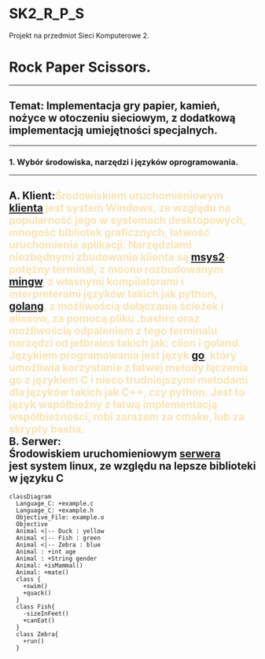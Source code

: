 # SK2_R_P_S
Projekt na przedmiot Sieci Komputerowe 2.  
# Rock Paper Scissors.
---
## Temat: Implementacja gry papier, kamień, nożyce w otoczeniu sieciowym, z dodatkową implementacją umiejętności specjalnych.  
---
### 1. Wybór środowiska, narzędzi i języków oprogramowania.
---

A. Klient:<span style="color: #F9E4B3">Środowiskiem uruchomieniowym [klienta](#client) jest system Windows, ze względu na popularność jego w systemach desktopowych, mnogość bibliotek graficznych, łatwość uruchomienia aplikacji. Narzędziami niezbędnymi zbudowania klienta są [msys2](https://www.msys2.org)- potężny terminal, z mocno rozbudowanym [mingw](https://pl.wikipedia.org/wiki/MinGW), z własnymi kompilatorami i interpreterami języków takich jak python, [golang](https://pl.wikipedia.org/wiki/Go_(język_programowania)), z możliwością dołączania ścieżek i aliasów, za pomocą pliku .bashrc oraz możliwością odpaleniem z tego terminalu narzędzi od jetbrains takich jak: clion i goland. Językiem programowania jest język [go](#golang), który umożliwia korzystanie z łatwej metody łączenia go z językiem C i nieco trudniejszymi metodami dla języków takich jak C++, czy python. Jest to język współbieżny z łatwą implementacją współbieżności, robi zarazem za cmake, lub za skrypty basha.</span>  
B. Serwer:<div class="custom-paragraph">Środowiskiem uruchomieniowym [serwera](#server)</div> jest system linux, ze względu na lepsze biblioteki w języku C
---

```mermaid
classDiagram
  Language_C: +example.c
  Language_C: +example.h
  Objective_File: example.o
  Objective
  Animal <|-- Duck : yellow
  Animal <|-- Fish : green
  Animal <|-- Zebra : blue
  Animal : +int age
  Animal : +String gender
  Animal: +isMammal()
  Animal: +mate()
  class {
    +swim()
    +quack()
  }
  class Fish{
    -sizeInFeet()
    +canEat()
  }
  class Zebra{
    +run()
  }